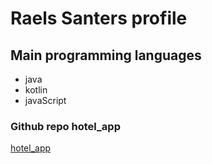 # Raels Santers profile

## Main programming languages

- java
- kotlin
- javaScript


### Github repo hotel_app

[hotel_app](https://github.com/Raels24/hotel_app)
